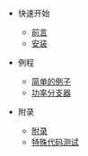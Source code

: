 
* 快速开始
    * [前言](前言.md) 
    * [安装](安装.md)

* 例程
    * [简单的例子](例程.md) 
    * [功率分支器](3db功分.md) 


* 附录
    * [附录](附录.md)
    * [特殊代码测试](测试.md)